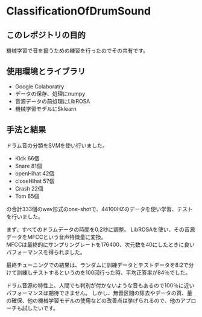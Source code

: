 # ClassificationOfDrumSound

## このレポジトリの目的
機械学習で音を扱うための練習を行ったのでその共有です。

## 使用環境とライブラリ
- Google Colaboratry
- データの保存、処理にnumpy
- 音源データの前処理にLibROSA
- 機械学習モデルにSklearn

## 手法と結果
ドラム音の分類をSVMを使い行いました。
- Kick 66個
- Snare 81個
- openHihat 42個
- closeHihat 57個
- Crash 22個
- Tom 65個

の合計333個のwav形式のone-shotで、44100HZのデータを使い学習、テストを行いました。

まず、すべてのドラムデータの時間を0.2秒に調整。
LibROSAを使い、その音源データをMFCCという音声特徴量に変換。     
MFCCは最終的にサンプリングレートを176400、次元数を40にしたときに良いパフォーマンスを得られました。

最終チューニングでの結果は、ランダムに訓練データとテストデータを8:2で分けて訓練しテストするというのを100回行った時、平均正答率が84％でした。

ドラム音源の特性上、人間でも判別が付かないような音もあるので100％に近いパフォーマンスは期待できません。
しかし、無音区間の除去やデータの質、量の確保、他の機械学習モデルの使用などの改善点は挙げられるので、他のアプローチも試したいです。
